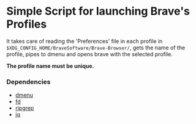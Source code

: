# Simple Script for launching Brave's Profiles

It takes care of reading the 'Preferences' file in each profile in `$XDG_CONFIG_HOME/BraveSoftware/Brave-Browser/`, gets the name of the profile, pipes to dmenu and opens brave with the selected profile.

__The profile name must be unique.__

### Dependencies

- [dmenu](https://tools.suckless.org/dmenu/)
- [fd](https://github.com/sharkdp/fd)
- [ripgrep](https://github.com/BurntSushi/ripgrep)
- [jq](https://github.com/stedolan/jq)
